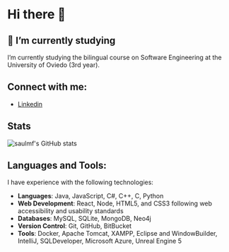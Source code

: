 # Hi there 👋
## 🌱 I’m currently studying
I’m currently studying the bilingual course on Software Engineering at the University of Oviedo (3rd year).

## Connect with me:

- [Linkedin](https://www.linkedin.com/in/sa%C3%BAl-m-ab72a2353/)


## Stats
![saulmf's GitHub stats](https://github-readme-stats.vercel.app/api?username=saulmf&show_icons=true&theme=aura)

## Languages and Tools:

I have experience with the following technologies:

- **Languages**: Java, JavaScript, C#, C++, C, Python
- **Web Development**: React, Node, HTML5, and CSS3 following web accessibility and usability standards
- **Databases**: MySQL, SQLite, MongoDB, Neo4j
- **Version Control**: Git, GitHub, BitBucket
- **Tools**: Docker, Apache Tomcat, XAMPP, Eclipse and WindowBuilder, IntelliJ, SQLDeveloper, Microsoft Azure, Unreal Engine 5

<!--
**UO294936/UO294936** is a ✨ _special_ ✨ repository because its `README.md` (this file) appears on your GitHub profile.

Here are some ideas to get you started:

- 🔭 I’m currently working on ...
- 🌱 I’m currently learning 
- 👯 I’m looking to collaborate on ...
- 🤔 I’m looking for help with ...
- 💬 Ask me about ...
- 📫 How to reach me: ...
- 😄 Pronouns: ...
- ⚡ Fun fact: ...
-->
